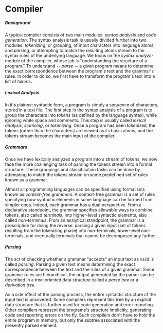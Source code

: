 # Compiler
 
##### Background
A typical compiler consists of two main modules: _syntax analysis_ and _code generation_.
The syntax analysis task is usually divided further into two modules: _tokenizing_, or
grouping, of input characters into language atoms, and _parsing_, or attempting to match the
resulting atoms stream to the syntax rules of the underlying language. We focus on the
_syntax analyzer_ module of the compiler, whose job is "understanding the structure of a
program." To understand -- _parse_ -- a given program means to determine the exact
correspondence between the program's text and the grammar's rules. In order to do so, we
first have to transform the program's text into a list of _tokens_.

##### Lexical Analysis
In it's plainest syntactic form, a program is simply a sequence of characters, stored in a
text file. The first step in the syntax analysis of a program is to group the characters
into _tokens_ (as defined by the language syntax), while ignoring white space and comments.
This step is usually called _lexical analysis_, _scanning_, or _tokenizing_. Once a program
has been tokenized, the tokens (rather than the characters) are viewed as its basic atoms,
and the tokens stream becomes the main input of the compiler.

##### Grammars
Once we have lexically analyzed a program into a stream of tokens, we now face the more
challenging task of parsing the tokens stream into a formal structure. These groupings and
classification tasks can be done by attempting to match the tokens stream on some predefined
set of rules known as a grammar.

Almost all programming languages can be specified using formalisms known as _context-free
grammars_. A context-free grammar is a set of rules specifying how syntactic elements in
some language can be formed from simpler ones. Indeed, each grammar has a dual perspective.
From a declarative standpoint, the grammar specifies allowable ways to combine tokens, also
called _terminals_, into higher-level syntactic elements, also called _non-terminals_. From
an analytical standpoint, the grammar is a prescription for doing the reverse: parsing a
given input (set of tokens resulting from the tokenizing phase) into non-terminals,
lower-level non-terminals, and eventually terminals that cannot be decomposed any further.

##### Parsing
The act of checking whether a grammar "accepts" an input text as valid is called _parsing_.
Parsing a given text means determining the exact correspondence between the text and the
rules of a given grammar. Since grammar rules are hierarchical, the output generated by the
parser can be described in a tree-oriented data structure called a _parse tree_ or a
_derivation tree_.

As a side effect of the parsing process, the entire syntactic structure of the input text is
uncovered. Some compilers represent this tree by an explicit data structure that is further
used for code generation and error reporting. Other compilers represent the programs's
structure implicitly, generating code and reporting errors on the fly. Such compilers don't
have to hold the entire program in memory, but only the subtree associated with the
presently parsed element.
